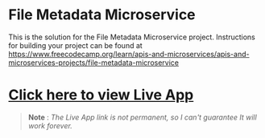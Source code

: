 # File Metadata Microservice

This is the solution for the File Metadata Microservice project. Instructions for building your project can be found at https://www.freecodecamp.org/learn/apis-and-microservices/apis-and-microservices-projects/file-metadata-microservice



# [Click here to view Live App](https://l.prabesharyal.info.np/GbWmKu)
> __Note__ : *The Live App link is not permanent, so  I can't guarantee It will work forever.* 